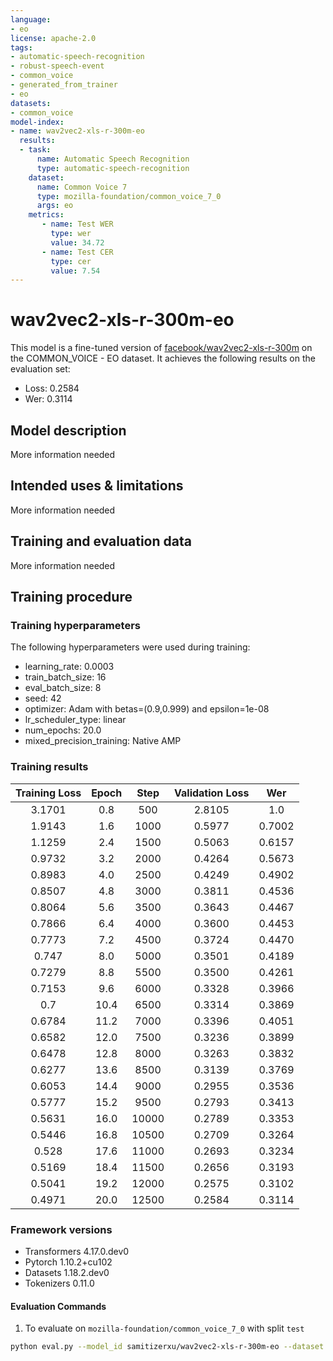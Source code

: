 ```yaml
---
language:
- eo
license: apache-2.0
tags:
- automatic-speech-recognition
- robust-speech-event
- common_voice
- generated_from_trainer
- eo
datasets:
- common_voice
model-index:
- name: wav2vec2-xls-r-300m-eo
  results:
  - task: 
      name: Automatic Speech Recognition 
      type: automatic-speech-recognition
    dataset:
      name: Common Voice 7
      type: mozilla-foundation/common_voice_7_0
      args: eo
    metrics:
       - name: Test WER
         type: wer
         value: 34.72
       - name: Test CER
         type: cer
         value: 7.54
---
```


<!-- This model card has been generated automatically according to the information the Trainer had access to. You
should probably proofread and complete it, then remove this comment. -->

# wav2vec2-xls-r-300m-eo

This model is a fine-tuned version of [facebook/wav2vec2-xls-r-300m](https://huggingface.co/facebook/wav2vec2-xls-r-300m) on the COMMON_VOICE - EO dataset.
It achieves the following results on the evaluation set:
- Loss: 0.2584
- Wer: 0.3114

## Model description

More information needed

## Intended uses & limitations

More information needed

## Training and evaluation data

More information needed

## Training procedure

### Training hyperparameters

The following hyperparameters were used during training:
- learning_rate: 0.0003
- train_batch_size: 16
- eval_batch_size: 8
- seed: 42
- optimizer: Adam with betas=(0.9,0.999) and epsilon=1e-08
- lr_scheduler_type: linear
- num_epochs: 20.0
- mixed_precision_training: Native AMP

### Training results

| Training Loss | Epoch | Step  | Validation Loss | Wer    |
|:-------------:|:-----:|:-----:|:---------------:|:------:|
| 3.1701        | 0.8   | 500   | 2.8105          | 1.0    |
| 1.9143        | 1.6   | 1000  | 0.5977          | 0.7002 |
| 1.1259        | 2.4   | 1500  | 0.5063          | 0.6157 |
| 0.9732        | 3.2   | 2000  | 0.4264          | 0.5673 |
| 0.8983        | 4.0   | 2500  | 0.4249          | 0.4902 |
| 0.8507        | 4.8   | 3000  | 0.3811          | 0.4536 |
| 0.8064        | 5.6   | 3500  | 0.3643          | 0.4467 |
| 0.7866        | 6.4   | 4000  | 0.3600          | 0.4453 |
| 0.7773        | 7.2   | 4500  | 0.3724          | 0.4470 |
| 0.747         | 8.0   | 5000  | 0.3501          | 0.4189 |
| 0.7279        | 8.8   | 5500  | 0.3500          | 0.4261 |
| 0.7153        | 9.6   | 6000  | 0.3328          | 0.3966 |
| 0.7           | 10.4  | 6500  | 0.3314          | 0.3869 |
| 0.6784        | 11.2  | 7000  | 0.3396          | 0.4051 |
| 0.6582        | 12.0  | 7500  | 0.3236          | 0.3899 |
| 0.6478        | 12.8  | 8000  | 0.3263          | 0.3832 |
| 0.6277        | 13.6  | 8500  | 0.3139          | 0.3769 |
| 0.6053        | 14.4  | 9000  | 0.2955          | 0.3536 |
| 0.5777        | 15.2  | 9500  | 0.2793          | 0.3413 |
| 0.5631        | 16.0  | 10000 | 0.2789          | 0.3353 |
| 0.5446        | 16.8  | 10500 | 0.2709          | 0.3264 |
| 0.528         | 17.6  | 11000 | 0.2693          | 0.3234 |
| 0.5169        | 18.4  | 11500 | 0.2656          | 0.3193 |
| 0.5041        | 19.2  | 12000 | 0.2575          | 0.3102 |
| 0.4971        | 20.0  | 12500 | 0.2584          | 0.3114 |


### Framework versions

- Transformers 4.17.0.dev0
- Pytorch 1.10.2+cu102
- Datasets 1.18.2.dev0
- Tokenizers 0.11.0

#### Evaluation Commands
1. To evaluate on `mozilla-foundation/common_voice_7_0` with split `test`

```bash
python eval.py --model_id samitizerxu/wav2vec2-xls-r-300m-eo --dataset mozilla-foundation/common_voice_7_0 --config eo --split test
```
